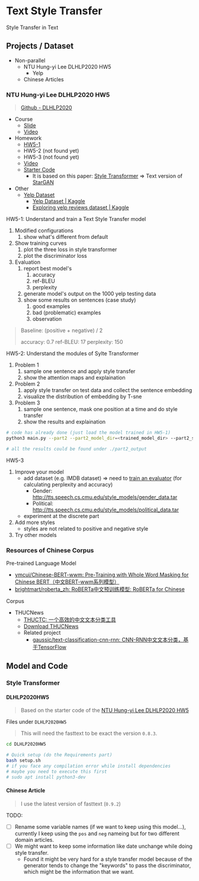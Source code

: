 # Text Style Transfer

Style Transfer in Text

## Projects / Dataset

* Non-parallel
  * NTU Hung-yi Lee DLHLP2020 HW5
    * Yelp
  * Chinese Articles

### NTU Hung-yi Lee DLHLP2020 HW5

> [Github - DLHLP2020](https://github.com/DLHLP2020)

* Course
  * [Slide](http://speech.ee.ntu.edu.tw/~tlkagk/courses/DLHLP20/UnsupervisedNLP%20(v2).pdf)
  * [Video](https://youtu.be/WROBoprE0js)
* Homework
  * [HW5-1](https://docs.google.com/presentation/d/1biEDjNL-0wkuizq7GyGU0ec7hn-0dugc3knksdWf_lI/edit?usp=sharing)
  * HW5-2 (not found yet)
  * HW5-3 (not found yet)
  * [Video](https://youtu.be/IBjCkt4eJCg)
  * [Starter Code](https://github.com/MarvinChung/HW5-TextStyleTransfer)
    * It is based on this paper: [Style Transformer](https://arxiv.org/abs/1905.05621) => Text version of [StarGAN](https://arxiv.org/abs/1711.09020)
* Other
  * [Yelp Dataset](https://www.yelp.com/dataset)
    * [Yelp Dataset | Kaggle](https://www.kaggle.com/yelp-dataset/yelp-dataset)
    * [Exploring yelp reviews dataset | Kaggle](https://www.kaggle.com/vksbhandary/exploring-yelp-reviews-dataset)

HW5-1: Understand and train a Text Style Transfer model

1. Modified configurations
   1. show what's different from default
2. Show training curves
   1. plot the three loss in style transformer
   2. plot the discriminator loss
3. Evaluation
   1. report best model's
      1. accuracy
      2. ref-BLEU
      3. perplexity
   2. generate model's output on the 1000 yelp testing data
   3. show some results on sentences (case study)
      1. good examples
      2. bad (problematic) examples
      3. observation

> Baseline: (positive + negative) / 2
>
> accuracy: 0.7
> ref-BLEU: 17
> perplexity: 150

HW5-2: Understand the modules of Sylte Transformer

1. Problem 1
   1. sample one sentence and apply style transfer
   2. show the attention maps and explaination
2. Problem 2
   1. apply style transfer on test data and collect the sentence embedding
   2. visualize the distribution of embedding by T-sne
3. Problem 3
   1. sample one sentence, mask one position at a time and do style transfer
   2. show the results and explaination

```sh
# code has already done (just load the model trained in HW5-1)
python3 main.py --part2 --part2_model_dir=<trained_model_dir> --part2_step=<trained_step>

# all the results could be found under ./part2_output
```

HW5-3

1. Improve your model
   * add dataset (e.g. IMDB dataset) => need to [train an evaluator](https://hackmd.io/NgYXPtOqRCWKHV33L1NofQ?view) (for calculating perplexity and accuracy)
     * Gender: http://tts.speech.cs.cmu.edu/style_models/gender_data.tar
     * Political: http://tts.speech.cs.cmu.edu/style_models/political_data.tar
   * experiment at the discrete part
2. Add more styles
   * styles are not related to positive and negative style
3. Try other models

### Resources of Chinese Corpus

Pre-trained Language Model

* [ymcui/Chinese-BERT-wwm: Pre-Training with Whole Word Masking for Chinese BERT（中文BERT-wwm系列模型）](https://github.com/ymcui/Chinese-BERT-wwm)
* [brightmart/roberta_zh: RoBERTa中文预训练模型: RoBERTa for Chinese](https://github.com/brightmart/roberta_zh)

Corpus

* THUCNews
  * [THUCTC: 一个高效的中文文本分类工具](http://thuctc.thunlp.org/)
  * [Download THUCNews](http://thuctc.thunlp.org/message)
  * Related project
    * [gaussic/text-classification-cnn-rnn: CNN-RNN中文文本分类，基于TensorFlow](https://github.com/gaussic/text-classification-cnn-rnn)

## Model and Code

### Style Transformer

#### DLHLP2020HW5

> Based on the starter code of the [NTU Hung-yi Lee DLHLP2020 HW5](#NTU-Hung-yi-Lee-DLHLP2020-HW5)

Files under `DLHLP2020HW5`

> This will need the fasttext to be exact the version `0.8.3`.

```sh
cd DLHLP2020HW5

# Quick setup (do the Requirements part)
bash setup.sh
# if you face any compilation error while install dependencies
# maybe you need to execute this first
# sudo apt install python3-dev
```

#### Chinese Article

> I use the latest version of fasttext (`0.9.2`)

TODO:

* [ ] Rename some variable names (if we want to keep using this model...), currently I keep using the `pos` and `neg` nameing but for two different domain articles.
* [ ] We might want to keep some information like date unchange while doing style transfer.
  * Found it might be very hard for a style transfer model because of the generator tends to change the "keywords" to pass the discriminator, which might be the information that we want.
